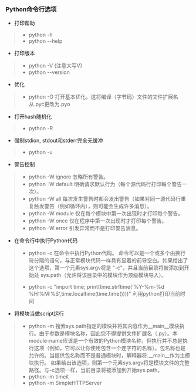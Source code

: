 ### Python命令行选项
- 打印帮助
> - python -h 
> - python --help

- 打印版本
> - python -V (注意大写V)
> - python --version

- 优化
> - python -O 打开基本优化。这将编译（字节码）文件的文件扩展名从.pyc更改为.pyo

- 打开hash随机化
> - python -R

- 强制stdion, stdout和stderr完全无缓冲
> - python -u

- 警告控制
> - python -W ignore 忽略所有警告。
> - python -W default 明确请求默认行为（每个源代码行打印每个警告一次）。
> - python -W all 每次发生警告时都会发出警告（如果对同一源代码行重复触发警告（例如循环内），则可能会生成许多消息）。
> - python -W module 仅在每个模块中第一次出现时才打印每个警告。
> - python -W once 仅在程序中第一次出现时才打印每个警告。
> - python -W error 引发异常而不是打印警告消息。

- 在命令行中执行Python代码
> - python -c <command> 在命令中执行Python代码。 命令可以是一个或多个由换行符分隔的语句，与正常模块代码一样具有显着的前导空白。如果给出了这个选项，第一个元素sys.argv将是 "-c"，并且当前目录将被添加到开始处 sys.path（允许将该目录中的模块作为顶级模块导入）。
> 
> 
> - python -c "import time; print(time.strftime('%Y-%m-%d %H:%M:%S',time.localtime(time.time())))" 利用python打印当前时间

- 将模块当做script运行
> - python -m <module-name>
> 搜索sys.path指定的模块并将其内容作为__main__模块执行。由于参数是模块名称，因此您不得提供文件扩展名（.py）。本module-name应该是一个有效的Python模块名称，但执行并不总是执行这项（例如，它可以让你使用包含一个连字符的名称）。包名称也是允许的。当提供包名称而不是普通模块时，解释器将<pkg>.__main__作为主模块执行。 如果给出该选项，则第一个元素sys.argv将是模块文件的完整路径。与-c选项一样，当前目录将被添加到开始sys.path。
> - python -m timeit
> - python -m SimpleHTTPServer